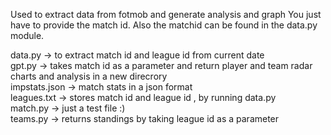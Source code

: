 Used to extract data from fotmob and generate analysis and graph
You just have to provide the match id.
Also the matchid can be found in the data.py module.

data.py -> to extract match id and league id from current date  
gpt.py -> takes match id as a parameter and return player and team radar charts and analysis in a new direcrory  
impstats.json -> match stats in a json format  
leagues.txt -> stores match id and league id , by running data.py   
match.py -> just a test file :)  
teams.py -> returns standings by taking league id as a parameter  
